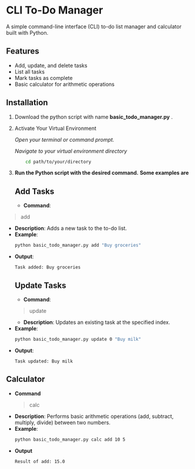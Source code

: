 # CLI To-Do Manager

A simple command-line interface (CLI) to-do list manager and calculator built with Python.

## Features
- Add, update, and delete tasks
- List all tasks
- Mark tasks as complete
- Basic calculator for arithmetic operations

## Installation
1. Download the python script with name **basic_todo_manager.py** .
2. Activate Your Virtual Environment

   *Open your terminal or command prompt.*

   *Navigate to your virtual environment directory*
   ```sh
       cd path/to/your/directory

3. **Run the Python script with the desired command.**
   **Some examples are**
     ## Add Tasks
   - **Command**: 
  > add
  - **Description**: Adds a new task to the to-do list.
  - **Example**:
    ```sh
    python basic_todo_manager.py add "Buy groceries"
    ```
  - **Output**:
    ```
    Task added: Buy groceries
    ```
    ## Update Tasks
      - **Command**: 
    > update
    - **Description**: Updates an existing task at the specified index.
  - **Example**:
    ```sh
    python basic_todo_manager.py update 0 "Buy milk"
     ```
  - **Output**:
    ```
    Task updated: Buy milk
    ```
  ## Calculator
  - **Command**
    > calc
  - **Description**: Performs basic arithmetic operations (add, subtract, multiply, divide) between two numbers.
  - **Example**:
    ```sh
    python basic_todo_manager.py calc add 10 5
    ```
 - **Output**
   ```
   Result of add: 15.0
   ```

